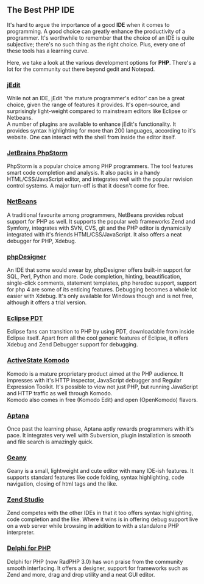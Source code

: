## The Best PHP IDE

It's hard to argue the importance of a good **IDE** when it comes to programming. A good choice can greatly enhance the productivity of a programmer. It's worthwhile to remember that the choice of an IDE is quite subjective; there's no such thing as the right choice. Plus, every one of these tools has a learning curve.

Here, we take a look at the various development options for **PHP**. There's a lot for the community out there beyond gedit and Notepad.

### [jEdit](http://www.jedit.org)  
While not an IDE, jEdit 'the mature programmer's editor' can be a great choice, given the range of features it provides. It's open-source, and surprisingly light-weight compared to mainstream editors like Eclipse or Netbeans.  
    A number of plugins are available to enhance jEdit's functionality. It provides syntax highlighting for more than 200 languages, according to it's website. One can interact with the shell from inside the editor itself.

### [JetBrains PhpStorm](http://www.jetbrains.com/phpstorm/)  
PhpStorm is a popular choice among PHP programmers. The tool features smart code completion and analysis. It also packs in a handy HTML/CSS/JavaScript editor, and integrates well with the popular revision control systems. A major turn-off is that it doesn't come for free.

### [NetBeans](https://netbeans.org/features/php/)  
A traditional favourite among programmers, NetBeans provides robust support for PHP as well. It supports the popular web frameworks Zend and Symfony, integrates with SVN, CVS, git and the PHP editor is dynamically integrated with it's friends HTML/CSS/JavaScript. It also offers a neat debugger for PHP, Xdebug.

### [phpDesigner](http://www.mpsoftware.dk/phpdesigner.php)  
An IDE that some would swear by, phpDesigner offers built-in support for SQL, Perl, Python and more. Code completion, hinting, beautification, single-click comments, statement templates, php heredoc support, support for php 4 are some of its enticing features. Debugging becomes a whole lot easier with Xdebug. It's only available for Windows though and is not free, although it offers a trial version.

### [Eclipse PDT](https://en.wikipedia.org/wiki/PHP_Development_Tools)  
Eclipse fans can transition to PHP by using PDT, downloadable from inside Eclipse itself. Apart from all the cool generic features of Eclipse, it offers Xdebug and Zend Debugger support for debugging.

### [ActiveState Komodo](http://komodoide.com/)
Komodo is a mature proprietary product aimed at the PHP audience. It impresses with it's HTTP inspector, JavaScript debugger and Regular Expression Toolkit. It's possible to view not just PHP, but running JavaScript and HTTP traffic as well through Komodo.   
Komodo also comes in free (Komodo Edit) and open (OpenKomodo) flavors.

### [Aptana](http://www.aptana.com)  
Once past the learning phase, Aptana aptly rewards programmers with it's pace. It integrates very well with Subversion, plugin installation is smooth and file search is amazingly quick. 

### [Geany](http://www.geany.org/)  
Geany is a small, lightweight and cute editor with many IDE-ish features. It supports standard features like code folding, syntax highlighting, code navigation, closing of html tags and the like.

### [Zend Studio](http://www.zend.com/en/products/studio)  
Zend competes with the other IDEs in that it too offers syntax highlighting, code completion and the like. Where it wins is in offering debug support live on a web server while browsing in addition to with a standalone PHP interpreter.

### [Delphi for PHP](http://www.embarcadero.com/products/HTML5-Builder)  
Delphi for PHP (now RadPHP 3.0) has won praise from the community smooth interfacing. It offers a designer, support for frameworks such as Zend and more, drag and drop utility and a neat GUI editor.
